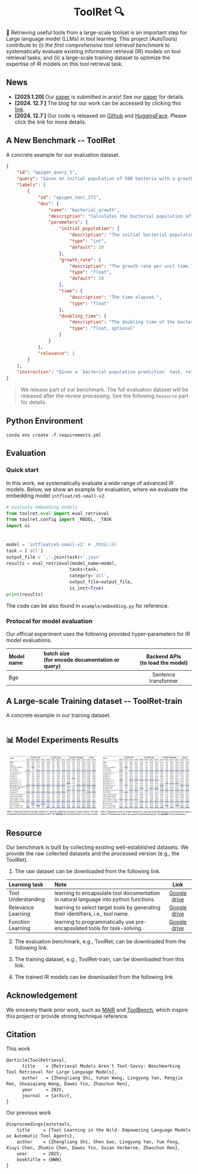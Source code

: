 <div align="center">
   <h1>ToolRet 🔍</h1>
</div>

🔧 Retrieving useful tools from a large-scale toolset is an important step for Large language model (LLMs) in tool learning. This project (AutoTools) contribute to (i) _the first comprehensive tool retrieval benchmark_ to systematically evaluate existing information retrieval (IR) models on tool retrieval tasks; and (ii) a large-scale training dataset to optimize the expertise of IR models on this tool retrieval task.


## News

- **[2025.1.20]** Our [paper]() is submitted in arxiv! See our [paper]() for details.
- **[2024. 12.7 ]** The blog for our work can be accessed by clicking this [link](). 
- **[2024. 12.7 ]** Our code is released on [Github]() and [HuggingFace](). Please click the link for more details. 



## A New Benchmark -- ToolRet
A concrete example for our evaluation dataset.
```json
{
    "id": "apigen_query_5",
    "query": "Given an initial population of 500 bacteria with a growth rate of 0.3 per minute and a doubling time of 20 minutes, what will be the population after 45 minutes?",
    "labels": [
        {
            "id": "apigen_tool_272",
            "doc": {
                "name": "bacterial_growth",
                "description": "Calculates the bacterial population after a given time based on the initial population and growth rate.",
                "parameters": {
                    "initial_population": {
                        "description": "The initial bacterial population.",
                        "type": "int",
                        "default": 20
                    },
                    "growth_rate": {
                        "description": "The growth rate per unit time.",
                        "type": "float",
                        "default": 20
                    },
                    "time": {
                        "description": "The time elapsed.",
                        "type": "float"
                    },
                    "doubling_time": {
                        "description": "The doubling time of the bacteria in minutes. Defaults to 20.",
                        "type": "float, optional"
                    }
                }
            },
            "relevance": 1
        }
    ],
    "instruction": "Given a `bacterial population prediction` task, retrieve tools that calculate population growth by processing parameters such as initial population, growth rate, elapsed time, and doubling time to provide the projected population size."
}
```

> We release part of our benchmark. The full evaluation dataset will be released after the review processing. See the following `Resource` part for details.

## Python Environment
```shell
conda env create -f requirements.yml
```

## Evaluation

### Quick start
In this work, we systematically evaluate a wide range of advanced IR models.
Below, we show an example for evaluation, where we evaluate the embedding model `intfloat/e5-small-v2`.

```python
# evaluate embedding models
from toolret.eval import eval_retrieval
from toolret.config import _MODEL, _TASK
import os


model = 'intfloat/e5-small-v2' # _MODEL[0]
task = ['all']
output_file = ','.join(task)+'.json'
results = eval_retrieval(model_name=model,
                        tasks=task,
                        category='all',
                        output_file=output_file,
                        is_inst=True)
print(results)
```

The code can be also found in `example/embedding.py` for reference.


### Protocol for model evaluation

Our official experiment uses the following provided hyper-parameters for IR model evaluations.

| Model name         | batch size<br/> (for encode documentation or query)                                   |                               Backend APIs <br/>(to load the model)                                |
|:-------------------|:--------------------------------------------------------------------------------------|:--------------------------------------------------------------------------------------------------:|
| Bge                |                                                                                       |                                        Sentence transformer                                        |



## A Large-scale Training dataset -- ToolRet-train


A concrete example in our training dataset.
```txt

```

## 📊 Model Experiments Results

![img.png](./assets/images/results.png)


## Resource

Our benchmark is built by collecting existing well-established datasets. We provide the raw collected datasets and the processed version (e.g., the ToolRet).

1. The raw dataset can be downloaded from the following link.

| Learning task         | Note                                                                                              |       Link       |
|:----------------------|:--------------------------------------------------------------------------------------------------|:----------------:|
| Tool Understanding  | learning to encapsulate tool documentation in natural language into python functions.             | [Google drive](https://drive.google.com/file/d/1uYIwG1Qj0ut7A1mtjlyKVc_leCOa7hv2/view?usp=sharing) |
| Relevance Learning  | learning to select target tools by generating their identifiers, i.e., tool name.                 | [Google drive](https://drive.google.com/file/d/1qhhe3dviPSTynfbkvlxBhF6-Fk1_VaNx/view?usp=sharing) |
| Function Learning   | learning to programmatically use pre-encapsulated tools for task-solving.                         | [Google drive](https://drive.google.com/file/d/1AOcOh1OzvBJI_J0R3G5DWDtGIB4BC8-p/view?usp=sharing) |

2. The evaluation benchmark, e.g., ToolRet, can be downloaded from the following link.

3. The training dataset, e.g., ToolRet-train, can be downloaded from this link.

4. The trained IR models can be downloaded from the following link

## Acknowledgement
We sincerely thank prior work, such as [MAIR](https://github.com/sunnweiwei/MAIR/) and [ToolBench](https://github.com/OpenBMB/ToolBench), which inspire this project or provide strong technique reference.


## Citation
This work
```text
@article{ToolRetrieval,
      title    = {Retrieval Models Aren't Tool-Savvy: Benchmarking Tool Retrieval for Large Language Models},
      author   = {Zhengliang Shi, Yuhan Wang, Lingyong Yan, Pengjie Ren, Shuaiqiang Wang, Dawei Yin, Zhaochun Ren},
      year     = 2025,
      journal  = {arXiv},
}
```
Our previous work
```text
@inproceedings{autotools,
	title     = {Tool Learning in the Wild: Empowering Language Models as Automatic Tool Agents},
	author    = {Zhengliang Shi, Shen Gao, Lingyong Yan, Yue Feng, Xiuyi Chen, Zhumin Chen, Dawei Yin, Suzan Verberne, Zhaochun Ren},
	year      = 2025,
	booktitle = {WWW}
}
```

